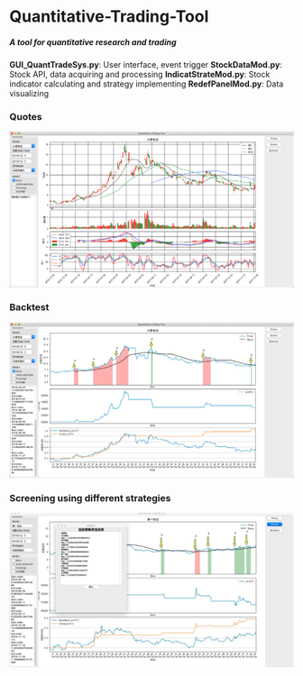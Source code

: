 # Quantitative-Trading-Tool
##### A tool for quantitative research and trading

**GUI_QuantTradeSys.py**: User interface, event trigger
**StockDataMod.py**: Stock API, data acquiring and processing
**IndicatStrateMod.py**: Stock indicator calculating and strategy implementing
**RedefPanelMod.py**: Data visualizing

### Quotes
![Prices](https://github.com/dearbuddha/Quantitative-Trading-Tool/blob/master/Pics/Prices.png)

### Backtest
![Backtest](https://github.com/dearbuddha/Quantitative-Trading-Tool/blob/master/Pics/Backtest.png)

### Screening using different strategies
![Screen](https://github.com/dearbuddha/Quantitative-Trading-Tool/blob/master/Pics/Screen.jpeg)

